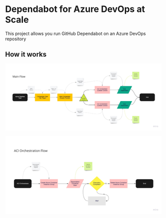 # Dependabot for Azure DevOps at Scale

This project allows you run GitHub Dependabot on an Azure DevOps repository

## How it works

![Main Flow](/assets/Main_Flow.jpg)

![ACI Orchestrator Flow](/assets/ACI_Orchestration_Flow.jpg)
